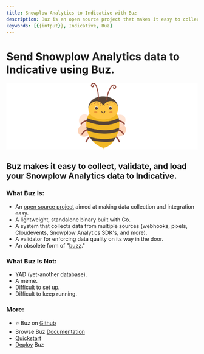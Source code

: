 ```yaml
---
title: Snowplow Analytics to Indicative with Buz
description: Buz is an open source project that makes it easy to collect, validate, and load Snowplow Analytics data to Indicative.
keywords: [{{intput}}, Indicative, Buz]
---
```


# Send Snowplow Analytics data to Indicative using Buz.

![buzz](../../../static/img/buzz.png)


## Buz makes it easy to collect, validate, and load your Snowplow Analytics data to Indicative.


### What Buz Is:

- An [open source project](https://github.com/silverton-io/buz) aimed at making data collection and integration easy.
- A lightweight, standalone binary built with Go.
- A system that collects data from multiple sources (webhooks, pixels, Cloudevents, Snowplow Analytics SDK's, and more).
- A validator for enforcing data quality on its way in the door.
- An obsolete form of "[buzz](https://www.merriam-webster.com/dictionary/buzz)."


### What Buz Is Not:

- YAD (yet-another database).
- A meme.
- Difficult to set up.
- Difficult to keep running.


### More:
- ⭐ Buz on [Github](https://github.com/silverton-io/buz)
- Browse Buz [Documentation](/)
- [Quickstart](/examples/quickstart)
- [Deploy](category/deploying-buz) Buz
